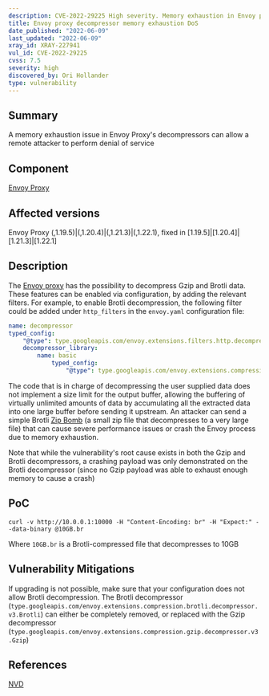 ```yaml
---
description: CVE-2022-29225 High severity. Memory exhaustion in Envoy proxy decompressors leads to denial of service
title: Envoy proxy decompressor memory exhaustion DoS
date_published: "2022-06-09"
last_updated: "2022-06-09"
xray_id: XRAY-227941
vul_id: CVE-2022-29225
cvss: 7.5
severity: high
discovered_by: Ori Hollander
type: vulnerability
---
```

## Summary
A memory exhaustion issue in Envoy Proxy's decompressors can allow a remote attacker to perform denial of service

## Component

[Envoy Proxy](https://www.envoyproxy.io/)



## Affected versions

Envoy Proxy (,1.19.5)|(,1.20.4)|(,1.21.3)|(,1.22.1), fixed in [1.19.5]|[1.20.4]|[1.21.3]|[1.22.1]



## Description

The [Envoy proxy](https://www.envoyproxy.io/) has the possibility to decompress Gzip and Brotli data. These features can be enabled via configuration, by adding the relevant filters. For example, to enable Brotli decompression, the following filter could be added under `http_filters` in the `envoy.yaml` configuration file:
```yaml
name: decompressor
typed_config:
	"@type": type.googleapis.com/envoy.extensions.filters.http.decompressor.v3.Decompressor
	decompressor_library:
		name: basic
        	typed_config:
				"@type": type.googleapis.com/envoy.extensions.compression.brotli.decompressor.v3.Brotli
```

The code that is in charge of decompressing the user supplied data does not implement a size limit for the output buffer, allowing the buffering of virtually unlimited amounts of data by accumulating all the extracted data into one large buffer before sending it upstream. An attacker can send a simple Brotli [Zip Bomb](https://en.wikipedia.org/wiki/Zip_bomb) (a small zip file that decompresses to a very large file) that can cause severe performance issues or crash the Envoy process due to memory exhaustion.

Note that while the vulnerability's root cause exists in both the Gzip and Brotli decompressors, a crashing payload was only demonstrated on the Brotli decompressor (since no Gzip payload was able to exhaust enough memory to cause a crash)



## PoC

`curl -v http://10.0.0.1:10000 -H "Content-Encoding: br" -H "Expect:" --data-binary @10GB.br`

Where `10GB.br` is a Brotli-compressed file that decompresses to 10GB



## Vulnerability Mitigations

If upgrading is not possible, make sure that your configuration does not allow Brotli decompression. The Brotli decompressor (`type.googleapis.com/envoy.extensions.compression.brotli.decompressor.v3.Brotli`) can either be completely removed, or replaced with the Gzip decompressor (`type.googleapis.com/envoy.extensions.compression.gzip.decompressor.v3.Gzip`)



## References

[NVD](https://nvd.nist.gov/vuln/detail/CVE-2022-29225)